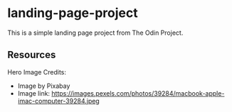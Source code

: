 # landing-page-project
This is a simple landing page project from The Odin Project.

## Resources
Hero Image Credits:
- Image by Pixabay
- Image link: https://images.pexels.com/photos/39284/macbook-apple-imac-computer-39284.jpeg